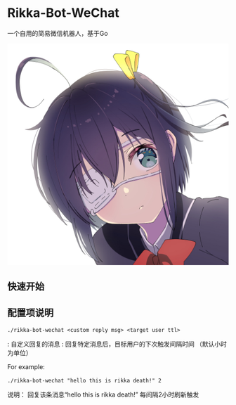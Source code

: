 # Rikka-Bot-WeChat

一个自用的简易微信机器人，基于Go

![rikka](./docs/img/rikka.jpg)

## 快速开始


## 配置项说明

```shell
./rikka-bot-wechat <custom reply msg> <target user ttl>
```

<custom reply msg>: 自定义回复的消息
<target user ttl>: 回复特定消息后，目标用户的下次触发间隔时间 （默认小时为单位）

For example:

```shell
./rikka-bot-wechat "hello this is rikka death!" 2
```

说明： 回复该条消息“hello this is rikka death!” 每间隔2小时刷新触发